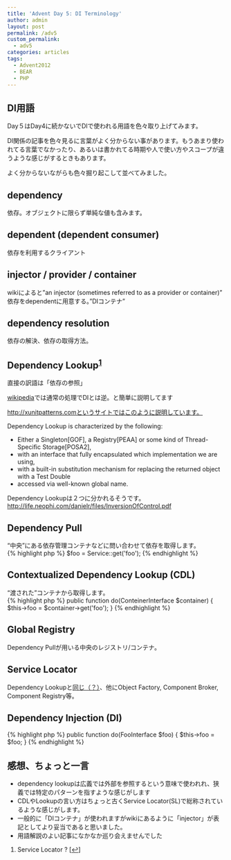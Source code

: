 ```yaml
---
title: 'Advent Day 5: DI Terminology'
author: admin
layout: post
permalink: /adv5
custom_permalink:
  - adv5
categories: articles
tags:
  - Advent2012
  - BEAR
  - PHP
---
```


## DI用語

Day５はDay4に続かないでDIで使われる用語を色々取り上げてみます。

DI関係の記事を色々見るに言葉がよく分からない事があります。もうあまり使われてる言葉でなかったり、あるいは書かれてる時期や人で使い方やスコープが違うような感じがするときもあります。

よく分からないながらも色々掘り起こして並べてみました。

## dependency

依存。オブジェクトに限らず単純な値も含みます。

## dependent (dependent consumer)

依存を利用するクライアント

## injector / provider / container

wikiによると&#8221;an injector (sometimes referred to as a provider or container)&#8221;  
依存をdependentに用意する。&#8221;DIコンテナ&#8221;

## dependency resolution

依存の解決、依存の取得方法。

## Dependency Lookup<sup><a href="#footnote_0_1326" id="identifier_0_1326" class="footnote-link footnote-identifier-link" title="Service Locator ?">1</a></sup>

直接の訳語は「依存の参照」

[wikipedia][1]では通常の処理でDIとは逆。と簡単に説明してます

http://xunitpatterns.comというサイトではこのように説明しています。

Dependency Lookup is characterized by the following:

*   Either a Singleton[GOF], a Registry[PEAA] or some kind of Thread-Specific Storage[POSA2], 
*   with an interface that fully encapsulated which implementation we are using, 
*   with a built-in substitution mechanism for replacing the returned object  
    with a Test Double 
*   accessed via well-known global name. 

Dependency Lookupは２つに分かれるそうです。  
<http://life.neophi.com/danielr/files/InversionOfControl.pdf>

## Dependency Pull

&#8220;中央&#8221;にある依存管理コンテナなどに問い合わせて依存を取得します。  
{% highlight php %}
$foo = Service::get('foo');
{% endhighlight %}

## Contextualized Dependency Lookup (CDL)

&#8220;渡された&#8221;コンテナから取得します。  
{% highlight php %}
public function do(ConteinerInterface $container)
{
    $this->foo = $container->get('foo');
}
{% endhighlight %}

## Global Registry

Dependency Pullが用いる中央のレジストリ/コンテナ。

## Service Locator

Dependency Lookupと[同じ（？）][2]、他にObject Factory, Component Broker, Component Registry等。

## Dependency Injection (DI)

{% highlight php %}
public function do(FooInterface $foo)
{
    $this->foo = $foo;
}
{% endhighlight %}

## 感想、ちょっと一言

*   dependency lookupは広義では外部を参照するという意味で使われれ、狭義では特定のパターンを指すような感じがします
*   CDLやLookupの言い方はちょっと古くService Locator(SL)で総称されているような感じがします。
*   一般的に「DIコンテナ」が使われますがwikiにあるように「injector」が表記としてより妥当であると思いました。
*   用語解説のよい記事になかなか巡り会えませんでした
<ol class="footnotes">
  <li id="footnote_0_1326" class="footnote">
    Service Locator ? [<a href="#identifier_0_1326" class="footnote-link footnote-back-link">&#8617;</a>]
  </li>
</ol>

 [1]: http://en.wikipedia.org/wiki/Dependency_injection
 [2]: http://xunitpatterns.com/Dependency%20Lookup.html
